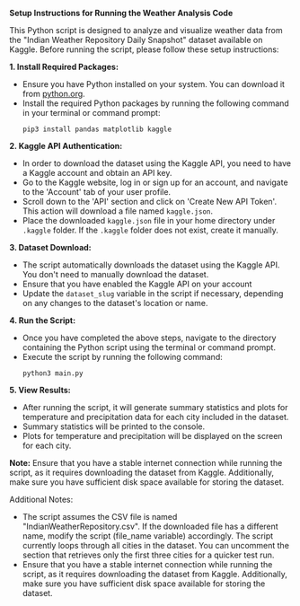 **Setup Instructions for Running the Weather Analysis Code**

This Python script is designed to analyze and visualize weather data from the "Indian Weather Repository Daily Snapshot" dataset available on Kaggle. Before running the script, please follow these setup instructions:

**1. Install Required Packages:**

- Ensure you have Python installed on your system. You can download it from [python.org](https://www.python.org/downloads/).
- Install the required Python packages by running the following command in your terminal or command prompt:
  ```
  pip3 install pandas matplotlib kaggle
  ```

**2. Kaggle API Authentication:**

- In order to download the dataset using the Kaggle API, you need to have a Kaggle account and obtain an API key.
- Go to the Kaggle website, log in or sign up for an account, and navigate to the 'Account' tab of your user profile.
- Scroll down to the 'API' section and click on 'Create New API Token'. This action will download a file named `kaggle.json`.
- Place the downloaded `kaggle.json` file in your home directory under `.kaggle` folder. If the `.kaggle` folder does not exist, create it manually.

**3. Dataset Download:**

- The script automatically downloads the dataset using the Kaggle API. You don't need to manually download the dataset.
- Ensure that you have enabled the Kaggle API on your account
- Update the `dataset_slug` variable in the script if necessary, depending on any changes to the dataset's location or name.

**4. Run the Script:**

- Once you have completed the above steps, navigate to the directory containing the Python script using the terminal or command prompt.
- Execute the script by running the following command:
  ```
  python3 main.py
  ```

**5. View Results:**

- After running the script, it will generate summary statistics and plots for temperature and precipitation data for each city included in the dataset.
- Summary statistics will be printed to the console.
- Plots for temperature and precipitation will be displayed on the screen for each city.

**Note:** Ensure that you have a stable internet connection while running the script, as it requires downloading the dataset from Kaggle. Additionally, make sure you have sufficient disk space available for storing the dataset.

Additional Notes:

- The script assumes the CSV file is named "IndianWeatherRepository.csv". If the downloaded file has a different name, modify the script (file_name variable) accordingly.
  The script currently loops through all cities in the dataset. You can uncomment the section that retrieves only the first three cities for a quicker test run.
- Ensure that you have a stable internet connection while running the script, as it requires downloading the dataset from Kaggle. Additionally, make sure you have sufficient disk space available for storing the dataset.
